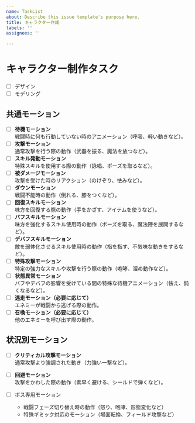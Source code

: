 ```yaml
---
name: TaskList
about: Describe this issue template's purpose here.
title: キャラクター作成
labels: ''
assignees: ''

---
```


# キャラクター制作タスク

 - [ ] デザイン
 - [ ] モデリング

## 共通モーション
- [ ] **待機モーション**  
  戦闘時に何も行動していない時のアニメーション（呼吸、軽い動きなど）。
- [ ] **攻撃モーション**  
  通常攻撃を行う際の動作（武器を振る、魔法を放つなど）。
- [ ] **スキル発動モーション**  
  特殊スキルを使用する際の動作（詠唱、ポーズを取るなど）。
- [ ] **被ダメージモーション**  
  攻撃を受けた時のリアクション（のけぞり、怯みなど）。
- [ ] **ダウンモーション**  
  戦闘不能時の動作（倒れる、膝をつくなど）。
- [ ] **回復スキルモーション**  
  味方を回復する際の動作（手をかざす、アイテムを使うなど）。
- [ ] **バフスキルモーション**  
  味方を強化するスキル使用時の動作（ポーズを取る、魔法陣を展開するなど）。
- [ ] **デバフスキルモーション**  
  敵を弱体化させるスキル使用時の動作（指を指す、不気味な動きをするなど）。
- [ ] **特殊攻撃モーション**  
  特定の強力なスキルや攻撃を行う際の動作（咆哮、溜め動作など）。
- [ ] **状態異常モーション**  
  バフやデバフの影響を受けている間の特殊な待機アニメーション（怯え、鈍くなるなど）。
- [ ] **逃走モーション（必要に応じて）**  
  エネミーが戦闘から逃げる際の動作。
- [ ] **召喚モーション（必要に応じて）**  
  他のエネミーを呼び出す際の動作。

## 状況別モーション
- [ ] **クリティカル攻撃モーション**  
  通常攻撃より強調された動き（力強い一撃など）。
- [ ] **回避モーション**  
  攻撃をかわした際の動作（素早く避ける、シールドで弾くなど）。

- [ ] ボス専用モーション
  - 戦闘フェーズ切り替え時の動作（怒り、咆哮、形態変化など）
  - 特殊ギミック対応のモーション（場面転換、フィールド攻撃など）
